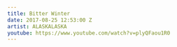 ```yaml
---
title: Bitter Winter
date: 2017-08-25 12:53:00 Z
artist: ALASKALASKA
youtube: https://www.youtube.com/watch?v=plyQFaou1R0
---
```


